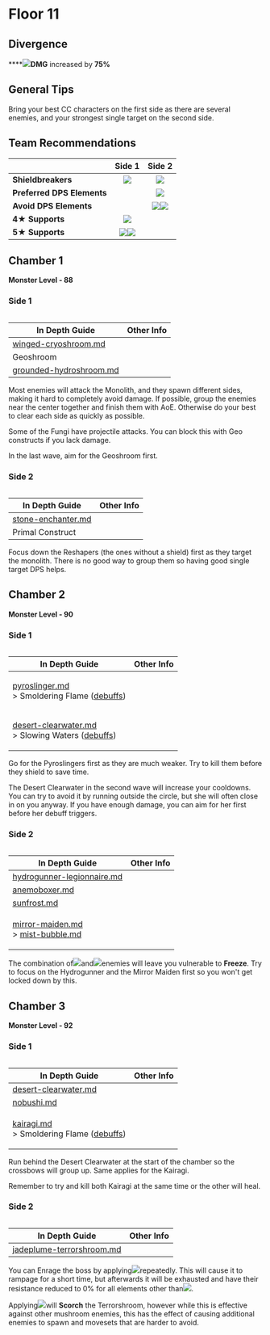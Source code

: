 # Floor 11

## Divergence

****![](../../.gitbook/assets/electro\_small.png)**DMG** increased by **75%**

## General Tips

Bring your best CC characters on the first side as there are several enemies, and your strongest single target on the second side.

## Team Recommendations

|                            |                                                   Side 1                                                  |                                           Side 2                                           |
| -------------------------- | :-------------------------------------------------------------------------------------------------------: | :----------------------------------------------------------------------------------------: |
| **Shieldbreakers**         |                                ![](../../.gitbook/assets/hydro\_small.png)                                |                        ![](../../.gitbook/assets/electro\_small.png)                       |
| **Preferred DPS Elements** |                                                                                                           |                        ![](../../.gitbook/assets/electro\_small.png)                       |
| **Avoid DPS Elements**     |                                                                                                           | ![](../../.gitbook/assets/dendro\_small.png)![](../../.gitbook/assets/physical\_small.png) |
| **4**★ **Supports**        |                           ![](../../.gitbook/assets/ui\_avataricon\_sucrose.png)                          |                                                                                            |
| **5**★ **Supports**        | ![](../../.gitbook/assets/ui\_avataricon\_kazuha.png)![](../../.gitbook/assets/ui\_avataricon\_venti.png) |                                                                                            |

## Chamber 1

**Monster Level - 88**

### Side 1

<figure><img src="../../.gitbook/assets/11-1-1v31.png" alt=""><figcaption></figcaption></figure>

| In Depth Guide                                                                        | Other Info |
| ------------------------------------------------------------------------------------- | ---------- |
| [winged-cryoshroom.md](../../monsters/mushrooms/winged-cryoshroom.md "mention")       |            |
| Geoshroom                                                                             |            |
| [grounded-hydroshroom.md](../../monsters/mushrooms/grounded-hydroshroom.md "mention") |            |

Most enemies will attack the Monolith, and they spawn different sides, making it hard to completely avoid damage. If possible, group the enemies near the center together and finish them with AoE. Otherwise do your best to clear each side as quickly as possible.

Some of the Fungi have projectile attacks. You can block this with Geo constructs if you lack damage.

In the last wave, aim for the Geoshroom first.

### Side 2

<figure><img src="../../.gitbook/assets/11-1-2v31.png" alt=""><figcaption></figcaption></figure>

| In Depth Guide                                                             | Other Info |
| -------------------------------------------------------------------------- | ---------- |
| [stone-enchanter.md](../../monsters/eremites/stone-enchanter.md "mention") |            |
| Primal Construct                                                           |            |

Focus down the Reshapers (the ones without a shield) first as they target the monolith. There is no good way to group them so having good single target DPS helps.

## Chamber 2

**Monster Level - 90**

### Side 1

<figure><img src="../../.gitbook/assets/11-2-1v31.png" alt=""><figcaption></figcaption></figure>

| In Depth Guide                                                                                                                                                                        | Other Info |
| ------------------------------------------------------------------------------------------------------------------------------------------------------------------------------------- | ---------- |
| <p><a data-mention href="../../monsters/fatui/pyroslinger.md">pyroslinger.md</a><br>> Smoldering Flame (<a data-mention href="../../mechanics/debuffs/">debuffs</a>)</p>              |            |
| <p><a data-mention href="../../monsters/eremites/desert-clearwater.md">desert-clearwater.md</a><br>> Slowing Waters (<a data-mention href="../../mechanics/debuffs/">debuffs</a>)</p> |            |

Go for the Pyroslingers first as they are much weaker. Try to kill them before they shield to save time.

The Desert Clearwater in the second wave will increase your cooldowns. You can try to avoid it by running outside the circle, but she will often close in on you anyway. If you have enough damage, you can aim for her first before her debuff triggers.

### Side 2

<figure><img src="../../.gitbook/assets/11-2-2v31.png" alt=""><figcaption></figcaption></figure>

| In Depth Guide                                                                                                                                                               | Other Info |
| ---------------------------------------------------------------------------------------------------------------------------------------------------------------------------- | ---------- |
| [hydrogunner-legionnaire.md](../../monsters/fatui/hydrogunner-legionnaire.md "mention")                                                                                      |            |
| [anemoboxer.md](../../monsters/fatui/anemoboxer.md "mention")                                                                                                                |            |
| [sunfrost.md](../../monsters/eremites/sunfrost.md "mention")                                                                                                                 |            |
| <p><a data-mention href="../../monsters/fatui/mirror-maiden.md">mirror-maiden.md</a><br>> <a data-mention href="../../mechanics/auras/mist-bubble.md">mist-bubble.md</a></p> |            |

The combination of![](../../.gitbook/assets/hydro\_small.png)and![](../../.gitbook/assets/cryo\_small.png)enemies will leave you vulnerable to **Freeze**. Try to focus on the Hydrogunner and the Mirror Maiden first so you won't get locked down by this.

## Chamber 3

**Monster Level - 92**

### Side 1

<figure><img src="../../.gitbook/assets/11-3-1v31.png" alt=""><figcaption></figcaption></figure>

| In Depth Guide                                                                                                                                                     | Other Info |
| ------------------------------------------------------------------------------------------------------------------------------------------------------------------ | ---------- |
| [desert-clearwater.md](../../monsters/eremites/desert-clearwater.md "mention")                                                                                     |            |
| [nobushi.md](../../monsters/samurai/nobushi.md "mention")                                                                                                          |            |
| <p><a data-mention href="../../monsters/samurai/kairagi.md">kairagi.md</a><br>> Smoldering Flame (<a data-mention href="../../mechanics/debuffs/">debuffs</a>)</p> |            |

Run behind the Desert Clearwater at the start of the chamber so the crossbows will group up. Same applies for the Kairagi.

Remember to try and kill both Kairagi at the same time or the other will heal.

### Side 2

<figure><img src="../../.gitbook/assets/Jadeplume Terrorshroom.png" alt=""><figcaption></figcaption></figure>

| In Depth Guide                                                                         | Other Info |
| -------------------------------------------------------------------------------------- | ---------- |
| [jadeplume-terrorshroom.md](../../monsters/elites/jadeplume-terrorshroom.md "mention") |            |

You can Enrage the boss by applying![](../../.gitbook/assets/electro\_small.png)repeatedly. This will cause it to rampage for a short time, but afterwards it will be exhausted and have their resistance reduced to 0% for all elements other than![](../../.gitbook/assets/dendro\_small.png).

Applying![](../../.gitbook/assets/pyro\_small.png)will **Scorch** the Terrorshroom, however while this is effective against other mushroom enemies, this has the effect of causing additional enemies to spawn and movesets that are harder to avoid.
